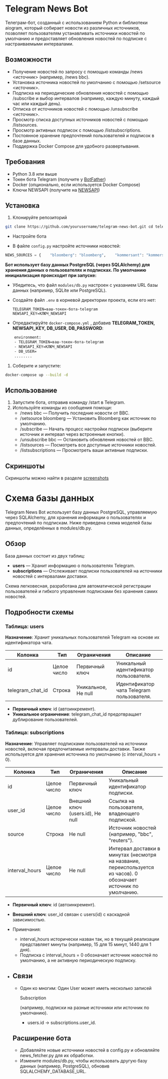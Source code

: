 # Telegram News Bot

Телеграм-бот, созданный с использованием Python и библиотеки aiogram, который собирает новости из различных источников, позволяет пользователям устанавливать источники новостей по умолчанию и предоставляет обновления новостей по подписке с настраиваемыми интервалами.

## Возможности

- Получение новостей по запросу с помощью команды /news <источник> (например, /news bbc).
- Установка источника новостей по умолчанию с помощью /setsource <источник>.
- Подписка на периодические обновления новостей с помощью /subscribe и выбор интервалов (например, каждую минуту, каждый час или каждый день).
- Отписка от источников новостей с помощью /unsubscribe <источник>.
- Просмотр списка доступных источников новостей с помощью /listsources.
- Просмотр активных подписок с помощью /listsubscriptions.
- Постоянное хранение предпочтений пользователей и подписок в базе данных.
- Поддержка Docker Compose для удобного развертывания.

## Требования

- Python 3.8 или выше
- Токен бота Telegram (получите у [BotFather](https://t.me/BotFather))
- Docker (опционально, если используется Docker Compose)
- Ключи NEWSAPI (получите на [NEWSAPI](https://newsapi.org/))

## Установка

1. Клонируйте репозиторий

```bash
git clone https://github.com/yourusername/telegram-news-bot.git cd telegram-news-bot
```

- Настройте бота

- В файле `config.py` настройте источники новостей:

```python
NEWS_SOURCES = {    "bloomberg": "bloomberg",    "kommersant": "kommersant",    "reuters": "reuters",    "bbc": "bbc-news"  # Соответствует идентификаторам источников NewsAPI }
```

**Бот использует базу данных PostgreSQL (через SQLAlchemy) для хранения данных о пользователях и подписках. По умолчанию инициализация происходит при запуске:**

- Убедитесь, что файл `modules/db.py` настроен с указанием URL базы данных (например, SQLite или PostgreSQL).

- Создайте файл `.env` в корневой директории проекта, если его нет:

  ```text
  TELEGRAM_TOKEN=ваш-токен-бота-telegram
  NEWSAPI_KEY=КЛЮЧ_NEWSAPI
  ```

- Отредактируйте `docker-compose.yml` , добавив **TELEGRAM_TOKEN, NEWSAPI_KEY, DB_USER, DB_PASSWORD**:

```dockerfile
    environment:
    - TELEGRAM_TOKEN=ваш-токен-бота-telegram   
    - NEWSAPI_KEY=КЛЮЧ_NEWSAPI
    - DB_USER=
    ........
```

1. Соберите и запустите:

```bash
docker-compose up --build -d
```

## Использование

1. Запустите бота, отправив команду /start в Telegram.
2. Используйте команды из сообщения помощи:
   - /news bbc — Получить последние новости от BBC.
   - /setsource bloomberg — Установить Bloomberg как источник по умолчанию.
   - /subscribe — Начать процесс настройки подписки (выберите источник и интервал через встроенные кнопки).
   - /unsubscribe bbc — Остановить обновления новостей от BBC.
   - /listsources — Посмотреть все доступные источники новостей.
   - /listsubscriptions — Просмотреть ваши активные подписки.

## Скриншоты

Скриншоты можно найти в разделе [screenshots]()

# Схема базы данных

Telegram News Bot использует базу данных PostgreSQL, управляемую через SQLAlchemy, для хранения информации о пользователях и предпочтений по подпискам. Ниже приведена схема моделей базы данных, определённых в modules/db.py.

## Обзор

База данных состоит из двух таблиц:

- **users** — Хранит информацию о пользователях Telegram.
- **subscriptions** — Отслеживает подписки пользователей на источники новостей с интервалами доставки.

Схема легковесная, разработана для автоматической регистрации пользователей и гибкого управления подписками без хранения самих новостей.

## Подробности схемы

### Таблица: users

**Назначение**: Хранит уникальных пользователей Telegram на основе их идентификатора чата.

| Колонка          | Тип         | Ограничения         | Описание                                  |
| ---------------- | ----------- | ------------------- | ----------------------------------------- |
| id               | Целое число | Первичный ключ      | Уникальный идентификатор пользователя.    |
| telegram_chat_id | Строка      | Уникальное, Не null | Идентификатор чата Telegram пользователя. |

- **Первичный ключ**: id (автоинкремент).
- **Уникальное ограничение**: telegram_chat_id предотвращает дублирование пользователей.

### Таблица: subscriptions

**Назначение**: Управляет подписками пользователей на источники новостей, включая предпочитаемые интервалы доставки. Также используется для хранения источника по умолчанию (с interval_hours = 0).

| Колонка        | Тип         | Ограничения                      | Описание                                                     |
| -------------- | ----------- | -------------------------------- | ------------------------------------------------------------ |
| id             | Целое число | Первичный ключ                   | Уникальный идентификатор подписки.                           |
| user_id        | Целое число | Внешний ключ (users.id), Не null | Ссылка на пользователя, владеющего подпиской.                |
| source         | Строка      | Не null                          | Источник новостей (например, "bbc", "reuters").              |
| interval_hours | Целое число | Не null                          | Интервал доставки в минутах (несмотря на название, переиспользуется из часов). 0 обозначает источник по умолчанию. |

- **Первичный ключ**: id (автоинкремент).
- **Внешний ключ**: user_id связан с users(id) с каскадной зависимостью.
- Примечания:
  - interval_hours исторически назван так, но в текущей реализации представляет минуты (например, 15 для 15 минут, 1440 для 1 дня).
  - Подписка с interval_hours = 0 обозначает источник новостей по умолчанию, а не активную периодическую подписку.

- ## Связи

  - Один ко многим: Один User может иметь несколько записей 

    Subscription

     (например, подписки на разные источники или источник по умолчанию).

    - users.id → subscriptions.user_id.

  ## Расширение бота

  - Добавляйте новые источники новостей в config.py и обновляйте news_fetcher.py для их обработки.
  - Измените modules/db.py, чтобы использовать другую базу данных (например, PostgreSQL), обновив SQLALCHEMY_DATABASE_URL.
